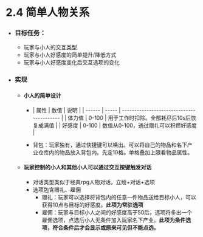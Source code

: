# 2.4 简单人物关系

- ### 目标任务：
  
  - 玩家与小人的交互类型
  - 玩家与小人好感度的简单提升/降低方式
  - 玩家与小人好感度变化后交互选项的变化



- ### 实现

  - #### 小人的简单设计

    - | 属性   | 数值  | 说明                                      |
    | ------ | ----- | ----------------------------------------- |
      | 体力值 | 0-100 | 用于工作时扣除。全部耗尽后10s后恢复成满值 |
      | 好感度 | 0-100 | 数值从0-100，通过赠礼可以积攒好感度       |

    - 背包：玩家独有，通过快捷键可以唤出。可以将自己的物品和名下产业仓库内的物品放入背包内。先定10格。单格叠加上限看物品属性。

    

  - #### 玩家控制的小人和其他小人可以通过交互按键触发对话

    - 对话类型类似于经典rpg人物对话，立绘+对话+选项
    - 选项包含赠礼、雇佣
      - 赠礼：玩家可以选择将背包内的任意一件物品送给目标小人，可以获得10点与目标的好感度。**此项为常驻选项**
      - 雇佣：玩家与目标小人之间的好感度高于50后，选项将多出一个雇佣选项，点选后小人无条件加入玩家名下产业。**此项为条件选项，符合条件后才会显示或原来可见但不能点选。**